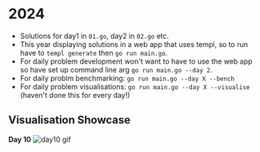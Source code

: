 # 2024

- Solutions for day1 in `01.go`, day2 in `02.go` etc.
- This year displaying solutions in a web app that uses templ, so to run have to `templ generate` then `go run main.go`.
- For daily problem development won't want to have to use the web app so have set up command line arg `go run main.go --day 2`.
- For daily problm benchmarking: `go run main.go --day X --bench`
- For daily problem visualisations: `go run main.go --day X --visualise` (haven't done this for every day!)


## Visualisation Showcase

**Day 10**
![day10 gif](aoc24day10vis.gif)